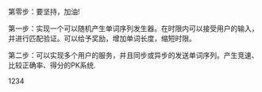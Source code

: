 第零步：要坚持，加油!

第一步：实现一个可以随机产生单词序列发生器。在时限内可以接受用户的输入，并进行匹配验证。可以给予奖励，增加单词长度，缩短时限。

第二步：可以实现多个用户的服务，并且同步或异步的发送单词序列。产生竞速、比较正确率、得分的PK系统.

1234
